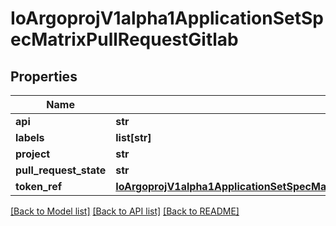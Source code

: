 # IoArgoprojV1alpha1ApplicationSetSpecMatrixPullRequestGitlab

## Properties
Name | Type | Description | Notes
------------ | ------------- | ------------- | -------------
**api** | **str** |  | [optional] 
**labels** | **list[str]** |  | [optional] 
**project** | **str** |  | 
**pull_request_state** | **str** |  | [optional] 
**token_ref** | [**IoArgoprojV1alpha1ApplicationSetSpecMatrixPullRequestBitbucketServerBasicAuthPasswordRef**](IoArgoprojV1alpha1ApplicationSetSpecMatrixPullRequestBitbucketServerBasicAuthPasswordRef.md) |  | [optional] 

[[Back to Model list]](../README.md#documentation-for-models) [[Back to API list]](../README.md#documentation-for-api-endpoints) [[Back to README]](../README.md)


